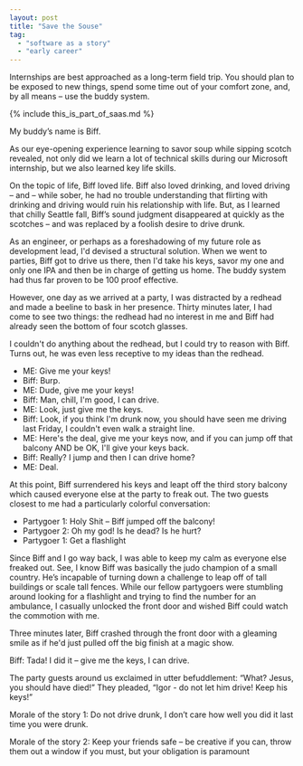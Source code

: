 ```yaml
---
layout: post
title: "Save the Souse"
tag:
  - "software as a story"
  - "early career"
---
```


Internships are best approached as a long-term field trip. You should plan to be exposed to new things, spend some time out of your comfort zone, and, by all means – use the buddy system.

{% include this_is_part_of_saas.md %}

My buddy’s name is Biff.

As our eye-opening experience learning to savor soup while sipping scotch revealed, not only did we learn a lot of technical skills during our Microsoft internship, but we also learned key life skills.

On the topic of life, Biff loved life. Biff also loved drinking, and loved driving – and – while sober, he had no trouble understanding that flirting with drinking and driving would ruin his relationship with life. But, as I learned that chilly Seattle fall, Biff’s sound judgment disappeared at quickly as the scotches – and was replaced by a foolish desire to drive drunk.

As an engineer, or perhaps as a foreshadowing of my future role as development lead, I'd devised a structural solution. When we went to parties, Biff got to drive us there, then I'd take his keys, savor my one and only one IPA and then be in charge of getting us home. The buddy system had thus far proven to be 100 proof effective.

However, one day as we arrived at a party, I was distracted by a redhead and made a beeline to bask in her presence. Thirty minutes later, I had come to see two things: the redhead had no interest in me and Biff had already seen the bottom of four scotch glasses.

I couldn't do anything about the redhead, but I could try to reason with Biff. Turns out, he was even less receptive to my ideas than the redhead.

- ME: Give me your keys!
- Biff: Burp.
- ME: Dude, give me your keys!
- Biff: Man, chill, I'm good, I can drive.
- ME: Look, just give me the keys.
- Biff: Look, if you think I'm drunk now, you should have seen me driving last Friday, I couldn't even walk a straight line.
- ME: Here's the deal, give me your keys now, and if you can jump off that balcony AND be OK, I'll give your keys back.
- Biff: Really? I jump and then I can drive home?
- ME: Deal.

At this point, Biff surrendered his keys and leapt off the third story balcony which caused everyone else at the party to freak out. The two guests closest to me had a particularly colorful conversation:

- Partygoer 1: Holy Shit – Biff jumped off the balcony!
- Partygoer 2: Oh my god! Is he dead? Is he hurt?
- Partygoer 1: Get a flashlight

Since Biff and I go way back, I was able to keep my calm as everyone else freaked out. See, I know Biff was basically the judo champion of a small country. He’s incapable of turning down a challenge to leap off of tall buildings or scale tall fences. While our fellow partygoers were stumbling around looking for a flashlight and trying to find the number for an ambulance, I casually unlocked the front door and wished Biff could watch the commotion with me.

Three minutes later, Biff crashed through the front door with a gleaming smile as if he'd just pulled off the big finish at a magic show.

Biff: Tada! I did it – give me the keys, I can drive.

The party guests around us exclaimed in utter befuddlement: “What? Jesus, you should have died!” They pleaded, “Igor - do not let him drive! Keep his keys!”

Morale of the story 1: Do not drive drunk, I don’t care how well you did it last time you were drunk.

Morale of the story 2: Keep your friends safe – be creative if you can, throw them out a window if you must, but your obligation is paramount
